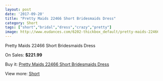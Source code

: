 ```yaml
---
layout: post
date: '2017-09-20'
title: "Pretty Maids 22466 Short Bridesmaids Dress"
category: Short
tags: ["short","bridal","dress","crazy","pretty"]
image: http://www.eudances.com/6202-thickbox_default/pretty-maids-22466-short-bridesmaids-dress.jpg
---
```

Pretty Maids 22466 Short Bridesmaids Dress

On Sales: **$221.99**
<a href="https://www.eudances.com/en/short/2223-pretty-maids-22466-short-bridesmaids-dress.html"><amp-img layout="responsive" width="600" height="600" src="//www.eudances.com/6202-thickbox_default/pretty-maids-22466-short-bridesmaids-dress.jpg" alt="Pretty Maids 22466 Short Bridesmaids Dress 0" /></a>
<a href="https://www.eudances.com/en/short/2223-pretty-maids-22466-short-bridesmaids-dress.html"><amp-img layout="responsive" width="600" height="600" src="//www.eudances.com/6203-thickbox_default/pretty-maids-22466-short-bridesmaids-dress.jpg" alt="Pretty Maids 22466 Short Bridesmaids Dress 1" /></a>

Buy it: [Pretty Maids 22466 Short Bridesmaids Dress](https://www.eudances.com/en/short/2223-pretty-maids-22466-short-bridesmaids-dress.html "Pretty Maids 22466 Short Bridesmaids Dress")

View more: [Short](https://www.eudances.com/en/25-short "Short")
